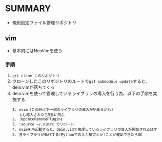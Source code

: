 # SUMMARY
- 俺用設定ファイル管理リポジトリ

## vim
- 基本的にはNeoVimを使う

### 手順
1. ```git clone このリポジトリ```
2. クローンしたこのリポジトリのルートで```git submodule update```すると、dein.vimが落ちてくる
3. dein.vimを使って管理しているライブラリの導入を行う為、以下の手順を実施する
    ```
    1. nvim（この時点で一部のライブラリの導入が始まるかも)  
       もし導入されたら5番に飛ぶ
    2. :UpdateRemotePlugins
    3. :source ~/.vimrc でリロード
    4. nvimを再起動すると、dein.vimで管理しているライブラリの導入が開始されるはず
    5. 各ライブラリが動作する(Pythonでの入力補完とか)ことが確認できたらOK
    ```
